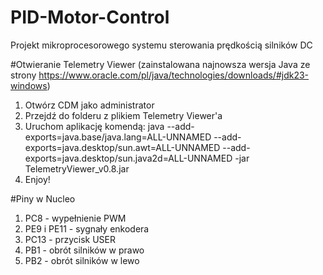 # PID-Motor-Control
Projekt mikroprocesorowego systemu sterowania prędkością silników DC

#Otwieranie Telemetry Viewer (zainstalowana najnowsza wersja Java ze strony https://www.oracle.com/pl/java/technologies/downloads/#jdk23-windows)
1. Otwórz CDM jako administrator
2. Przejdź do folderu z plikiem Telemetry Viewer'a
3. Uruchom aplikację komendą:
   java --add-exports=java.base/java.lang=ALL-UNNAMED --add-exports=java.desktop/sun.awt=ALL-UNNAMED --add-exports=java.desktop/sun.java2d=ALL-UNNAMED -jar TelemetryViewer_v0.8.jar
5. Enjoy!

#Piny w Nucleo
1. PC8 - wypełnienie PWM
2. PE9 i PE11 - sygnały enkodera
3. PC13 - przycisk USER
4. PB1 - obrót silników w prawo
5. PB2 - obrót silników w lewo
